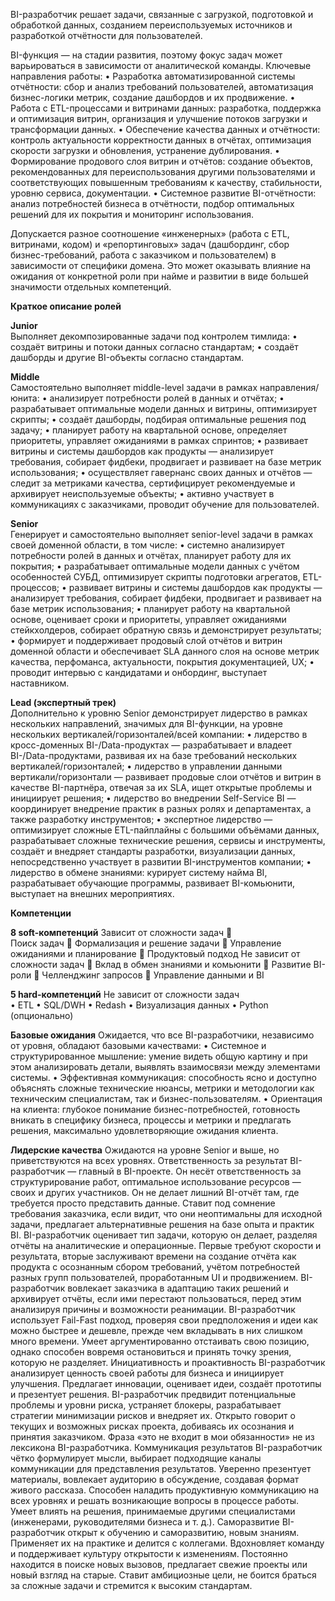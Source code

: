 BI-разработчик решает задачи, связанные с загрузкой, подготовкой и обработкой данных, созданием переиспользуемых источников и разработкой отчётности для пользователей.

BI-функция — на стадии развития, поэтому фокус задач может варьироваться в зависимости от аналитической команды. Ключевые направления работы:
•	Разработка автоматизированной системы отчётности: сбор и анализ требований пользователей, автоматизация бизнес-логики метрик, создание дашбордов и их продвижение.
•	Работа с ETL-процессами и витринами данных: разработка, поддержка и оптимизация витрин, организация и улучшение потоков загрузки и трансформации данных.
•	Обеспечение качества данных и отчётности: контроль актуальности корректности данных в отчётах, оптимизация скорости загрузки и обновления, устранение дублирования.
•	Формирование продового слоя витрин и отчётов: создание объектов, рекомендованных для переиспользования другими пользователями и соответствующих повышенным требованиям к качеству, стабильности, уровню сервиса, документации.
•	Системное развитие BI-отчётности: анализ потребностей бизнеса в отчётности, подбор оптимальных решений для их покрытия и мониторинг использования.

Допускается разное соотношение «инженерных» (работа с ETL, витринами, кодом) и «репортинговых» задач (дашбординг, сбор бизнес-требований, работа с заказчиком и пользователем) в зависимости от специфики домена. Это может оказывать влияние на ожидания от конкретной роли при найме и развитии в виде большей значимости отдельных компетенций. 

**Краткое описание ролей**

**Junior**	
Выполняет декомпозированные задачи под контролем тимлида:
•	создаёт витрины и потоки данных согласно стандартам;
•	создаёт дашборды и другие BI-объекты согласно стандартам.

**Middle**	
Самостоятельно выполняет middle-level задачи в рамках направления/юнита:
•	анализирует потребности ролей в данных и отчётах;
•	разрабатывает оптимальные модели данных и витрины, оптимизирует скрипты;
•	создаёт дашборды, подбирая оптимальные решения под задачу;
•	планирует работу на квартальной основе, определяет приоритеты, управляет ожиданиями в рамках спринтов;
•	развивает витрины и системы дашбордов как продукты — анализирует требования, собирает фидбеки, продвигает и развивает на базе метрик использования;
•	осуществляет гавернанс своих данных и отчётов — следит за метриками качества, сертифицирует рекомендуемые и архивирует неиспользуемые объекты;
•	активно участвует в коммуникациях с заказчиками, проводит обучение для пользователей.

**Senior**	
Генерирует и самостоятельно выполняет senior-level задачи в рамках своей доменной области, в том числе:
•	системно анализирует потребности ролей в данных и отчётах, планирует работу для их покрытия;
•	разрабатывает оптимальные модели данных с учётом особенностей СУБД, оптимизирует скрипты подготовки агрегатов, ETL-процессов;
•	развивает витрины и системы дашбордов как продукты — анализирует требования, собирает фидбеки, продвигает и развивает на базе метрик использования;
•	планирует работу на квартальной основе, оценивает сроки и приоритеты, управляет ожиданиями стейкхолдеров, собирает обратную связь и демонстрирует результаты;
•	формирует и поддерживает продовый слой отчётов и витрин доменной области и обеспечивает SLA данного слоя на основе метрик качества, перфоманса, актуальности, покрытия документацией, UX;
•	проводит интервью c кандидатами и онбординг, выступает наставником.

**Lead (экспертный трек)**	
Дополнительно к уровню Senior демонстрирует лидерство в рамках нескольких направлений, значимых для BI-функции, на уровне нескольких вертикалей/горизонталей/всей компании:
•	лидерство в кросс-доменных BI-/Data-продуктах — разрабатывает и владеет BI-/Data-продуктами, развивая их на базе требований нескольких вертикалей/горизонталей;
•	лидерство в управлении данными вертикали/горизонтали — развивает продовые слои отчётов и витрин в качестве BI-партнёра, отвечая за их SLA, ищет открытые проблемы и инициирует решения;
•	лидерство во внедрении Self-Service BI — координирует внедрение практик в разных ролях и департаментах, а также разработку инструментов;
•	экспертное лидерство — оптимизирует сложные ETL-пайплайны с большими объёмами данных, разрабатывает сложные технические решения, сервисы и инструменты, создаёт и внедряет стандарты разработки, визуализации данных, непосредственно участвует в развитии BI-инструментов компании;
•	лидерство в обмене знаниями: курирует систему найма BI, разрабатывает обучающие программы, развивает BI-комьюнити, выступает на внешних мероприятиях.

**Компетенции**

**8 soft-компетенций**
Зависит от сложности задач 		
Поиск задач
	Формализация и решение задачи
	Управление ожиданиями и планирование
	Продуктовый подход
	Не зависит от сложности задач		Вклад в обмен знаниями и комьюнити
	Развитие BI-роли
	Челленджинг запросов
	Управление данными и BI

**5 hard-компетенций**
Не зависит от сложности задач	
•	ETL
•	SQL/DWH
•	Redash
•	Визуализация данных
•	Python (опционально) 


**Базовые ожидания**
Ожидается, что все BI-разработчики, независимо от уровня, обладают базовыми качествами:
•	Системное и структурированное мышление: умение видеть общую картину и при этом анализировать детали, выявлять взаимосвязи между элементами системы.
•	Эффективная коммуникация: способность ясно и доступно объяснять сложные технические нюансы, метрики и методологии как техническим специалистам, так и бизнес-пользователям.
•	Ориентация на клиента: глубокое понимание бизнес-потребностей, готовность вникать в специфику бизнеса, процессы и метрики и предлагать решения, максимально удовлетворяющие ожидания клиента.

**Лидерские качества**
Ожидаются на уровне Senior и выше, но приветствуются на всех уровнях.
Ответственность за результат	BI-разработчик — главный в BI-проекте. Он несёт ответственность за структурирование работ, оптимальное использование ресурсов — своих и других участников. Он не делает лишний BI-отчёт там, где требуется просто представить данные. Ставит под сомнение требования заказчика, если видит, что они неоптимальны для исходной задачи, предлагает альтернативные решения на базе опыта и практик BI.
BI-разработчик оценивает тип задачи, которую он делает, разделяя отчёты на аналитические и операционные. Первые требуют скорости и результата, вторые заслуживают времени на создание отчёта как продукта с осознанным сбором требований, учётом потребностей разных групп пользователей, проработанным UI и продвижением. BI-разработчик вовлекает заказчика в адаптацию таких решений и архивирует отчёты, если ими перестают пользоваться, перед этим анализируя причины и возможности реанимации.
BI-разработчик использует Fail-Fast подход, проверяя свои предположения и идеи как можно быстрее и дешевле, прежде чем вкладывать в них слишком много времени.
Умеет аргументированно отстаивать свою позицию, однако способен вовремя остановиться и принять точку зрения, которую не разделяет.
Инициативность и проактивность	BI-разработчик анализирует ценность своей работы для бизнеса и инициирует улучшения. Предлагает инновации, оценивает идеи, создаёт прототипы и презентует решения. BI-разработчик предвидит потенциальные проблемы и уровни риска, устраняет блокеры, разрабатывает стратегии минимизации рисков и внедряет их. Открыто говорит о текущих и возможных рисках проекта, добиваясь их осознания и принятия заказчиком. Фраза «это не входит в мои обязанности» не из лексикона BI-разработчика.
Коммуникация результатов	BI-разработчик чётко формулирует мысли, выбирает подходящие каналы коммуникации для представления результатов. Уверенно презентует материалы, вовлекает аудиторию в обсуждение, создавая формат живого рассказа. Способен наладить продуктивную коммуникацию на всех уровнях и решать возникающие вопросы в процессе работы. Умеет влиять на решения, принимаемые другими специалистами (инженерами, руководителями бизнеса и т. д.).
Саморазвитие	BI-разработчик открыт к обучению и саморазвитию, новым знаниям. Применяет их на практике и делится с коллегами. Вдохновляет команду и поддерживает культуру открытости к изменениям. Постоянно находится в поиске новых вызовов, предлагает свежие проекты или новый взгляд на старые. Ставит амбициозные цели, не боится браться за сложные задачи и стремится к высоким стандартам.

